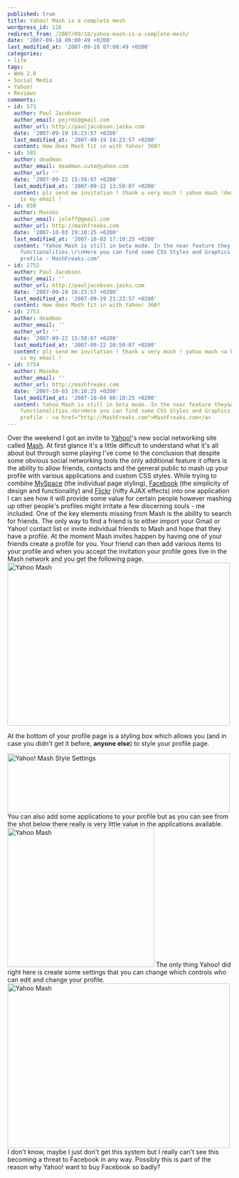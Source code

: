 ```yaml
---
published: true
title: Yahoo! Mash is a complete mesh
wordpress_id: 116
redirect_from: /2007/09/18/yahoo-mash-is-a-complete-mesh/
date: '2007-09-18 09:00:49 +0200'
last_modified_at: '2007-09-18 07:00:49 +0200'
categories:
- life
tags:
- Web 2.0
- Social Media
- Yahoo!
- Reviews
comments:
- id: 573
  author: Paul Jacobson
  author_email: pejrm1@gmail.com
  author_url: http://pauljacobson.jaiku.com
  date: '2007-09-19 16:23:57 +0200'
  last_modified_at: '2007-09-19 14:23:57 +0200'
  content: How does Mash fit in with Yahoo! 360?
- id: 585
  author: deadman
  author_email: deadman.cute@yahoo.com
  author_url: ''
  date: '2007-09-22 15:50:07 +0200'
  last_modified_at: '2007-09-22 13:50:07 +0200'
  content: plz send me invitation ! thank u very much ! yahoo mash !deadman.cute@yahoo.com
    is my email !
- id: 650
  author: Masoko
  author_email: jeleff@gmail.com
  author_url: http://mashfreaks.com
  date: '2007-10-03 19:10:25 +0200'
  last_modified_at: '2007-10-03 17:10:25 +0200'
  content: "Yahoo Mash is still in beta mode. In the near feature they'll add more
    functionalities.\r\nHere you can find some CSS Styles and Graphics to pimp your
    profile - MashFreaks.com"
- id: 2752
  author: Paul Jacobson
  author_email: ''
  author_url: http://pauljacobson.jaiku.com
  date: '2007-09-19 16:23:57 +0200'
  last_modified_at: '2007-09-19 21:23:57 +0200'
  content: How does Mash fit in with Yahoo! 360?
- id: 2753
  author: deadman
  author_email: ''
  author_url: ''
  date: '2007-09-22 15:50:07 +0200'
  last_modified_at: '2007-09-22 20:50:07 +0200'
  content: plz send me invitation ! thank u very much ! yahoo mash <a href="mailto:!deadman.cute@yahoo.com">!deadman.cute@yahoo.com</a>
    is my email !
- id: 2754
  author: Masoko
  author_email: ''
  author_url: http://mashfreaks.com
  date: '2007-10-03 19:10:25 +0200'
  last_modified_at: '2007-10-04 00:10:25 +0200'
  content: Yahoo Mash is still in beta mode. In the near feature they&#39;ll add more
    functionalities.<br>Here you can find some CSS Styles and Graphics to pimp your
    profile - <a href="http://MashFreaks.com">MashFreaks.com</a>
---
```

Over the weekend I got an invite to <a href="http://www.yahoo.com">Yahoo!</a>'s new social networking site called <a href="http://mash.yahoo.com/">Mash</a>. At first glance it's a little difficult to understand what it's all about but through some playing I've come to the conclusion that despite some obvious social networking tools the only additional feature it offers is the ability to allow friends, contacts and the general public to mash up your profile with various applications and custom CSS styles.
While trying to combine <a href="http://www.myspace.com">MySpace</a> (the individual page styling), <a href="http://www.facebook.com">Facebook</a> (the simplicity of design and functionality) and <a href="http://www.flickr.com">Flickr</a> (nifty AJAX effects) into one application I can see how it will provide some value for certain people however mashing up other people's profiles might irritate a few discerning souls - me included.
One of the key elements missing from Mash is the ability to search for friends. The only way to find a friend is to either import your Gmail or Yahoo! contact list or invite individual friends to Mash and hope that they have a profile. 
At the moment Mash invites happen by having one of your friends create a profile for you. Your friend can then add various items to your profile and when you accept the invitation your profile goes live in the Mash network and you get the following page.
<a href="http://www.flickr.com/photos/justinhartman/1391244135/" title="Photo Sharing"><img src="http://farm2.static.flickr.com/1124/1391244135_41e885ea36.jpg" width="500" height="367" alt="Yahoo Mash" /></a>
<!--more-->At the bottom of your profile page is a styling box which allows you (and in case you didn't get it before, <strong>anyone else</strong>) to style your profile page.
<a href="http://www.flickr.com/photos/justinhartman/1392375490/" title="Photo Sharing"><img src="http://farm2.static.flickr.com/1331/1392375490_a794ce9cc1.jpg" width="500" height="133" alt="Yahoo! Mash Style Settings" /></a>
You can also add some applications to your profile but as you can see from the shot below there really is very little value in the applications available.
<a href="http://www.flickr.com/photos/justinhartman/1392139406/" title="Photo Sharing"><img src="http://farm2.static.flickr.com/1332/1392139406_40264d8e20_o.png" width="330" height="313" alt="Yahoo Mash" /></a>
The only thing Yahoo! did right here is create some settings that you can change which controls who can edit and change your profile.
<a href="http://www.flickr.com/photos/justinhartman/1392139114/" title="Photo Sharing"><img src="http://farm2.static.flickr.com/1178/1392139114_8125e720af.jpg" width="500" height="370" alt="Yahoo Mash" /></a>
I don't know, maybe I just don't get this system but I really can't see this becoming a threat to Facebook in any way. Possibly this is part of the reason why Yahoo! want to buy Facebook so badly?
